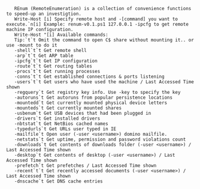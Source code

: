        REnum (RemoteEnumeration) is a collection of convenience functions to speed-up an investigtion.
       Write-Host [i] Specify remote host and -[command] you want to execute.`n[i] Example: renum-v0.1.ps1 127.0.0.1 -ipcfg to get remote machine IP configuration.
       Write-Host "[i] Available commands:
       Tip:`t`t Omit the command to open C$ share without mounting it.. or use -mount to do it
       -shell`t`t Get remote shell
       -arp`t`t Get ARP table
       -ipcfg`t`t Get IP configuration
       -route`t`t Get routing tables
       -procs`t`t Get running processes
       -conns`t`t Get established connections & ports listening
       -users`t`t Get users who have used the machine / Last Accessed Time shown
       -regquery`t Get registry key info. Use -key to specify the key
       -autoruns`t Get autoruns from popular persistence locations
       -mountedd`t Get currently mounted physical device letters
       -mounteds`t Get currently mounted shares
       -usbenum`t Get USB devices that had been plugged in
       -drivers`t Get installed drivers
       -nbtstat`t Get NetBios cached names
       -typedurls`t Get URLs user typed in IE
       -mailfile`t Open user (-user <username>) domino mailfile.
       -netstats`t Get uptime, permission and password violations count
       -downloads`t Get contents of downloads folder (-user <username>) / Last Accessed Time shown
       -desktop`t Get contents of desktop (-user <username>) / Last Accessed Time shown
       -prefetch`t Get prefetches / Last Accessed Time shown
       -recent`t`t Get recently accessed documents (-user <username>) / Last Accessed Time shown
       -dnscache`t Get DNS cache entries
